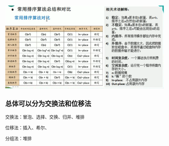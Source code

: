 ![image-20230224152236982](image/23.%E6%8E%92%E5%BA%8F%E7%AE%97%E6%B3%95%E6%97%B6%E9%97%B4%E5%A4%8D%E6%9D%82%E5%BA%A6%E7%9A%84%E6%80%BB%E7%BB%93%E5%92%8C%E6%AF%94%E8%BE%83/image-20230224152236982.png)



## 总体可以分为交换法和位移法

交换法：冒泡、选择、交换、归并、堆排

位移法：插入、希尔、

分组法：堆排